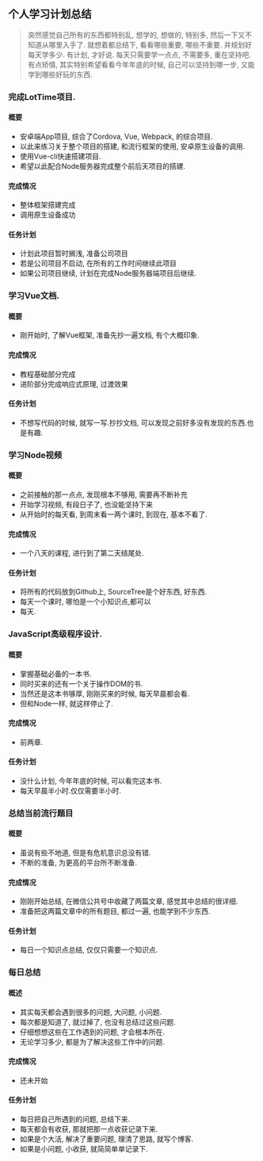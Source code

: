 
## 个人学习计划总结
> 突然感觉自己所有的东西都特别乱, 想学的, 想做的, 特别多, 然后一下又不知道从哪里入手了.
> 就想着都总结下, 看看哪些重要, 哪些不重要. 并规划好每天学多少. 有计划, 才好说.
> 每天只需要学一点点, 不需要多, 重在坚持吧.
> 有点矫情, 其实特别希望看看今年年底的时候, 自己可以坚持到哪一步, 又能学到哪些好玩的东西.

### 完成LotTime项目.

#### 概要
* 安卓端App项目, 综合了Cordova, Vue, Webpack, 的综合项目.
* 以此来练习关于整个项目的搭建, 和流行框架的使用, 安卓原生设备的调用.
* 使用Vue-cli快速搭建项目.
* 希望以此配合Node服务器完成整个前后天项目的搭建.

#### 完成情况
* 整体框架搭建完成
* 调用原生设备成功

#### 任务计划
* 计划此项目暂时搁浅, 准备公司项目
* 若是公司项目不启动, 在所有的工作时间继续此项目
* 如果公司项目继续, 计划在完成Node服务器端项目后继续.

### 学习Vue文档.

#### 概要
* 刚开始时, 了解Vue框架, 准备先抄一遍文档, 有个大概印象.

#### 完成情况
* 教程基础部分完成
* 进阶部分完成响应式原理, 过渡效果

#### 任务计划
* 不想写代码的时候, 就写一写.抄抄文档, 可以发现之前好多没有发现的东西.也是有趣.

### 学习Node视频

#### 概要
* 之前接触的那一点点, 发现根本不够用, 需要再不断补充
* 开始学习视频, 有段日子了, 也没能坚持下来
* 从开始时的每天看, 到周末看一两个课时, 到现在, 基本不看了.

#### 完成情况
* 一个八天的课程, 进行到了第二天结尾处.

#### 任务计划
* 将所有的代码放到Github上, SourceTree是个好东西, 好东西.
* 每天一个课时, 哪怕是一个小知识点,都可以
* 每天.

### JavaScript高级程序设计.

#### 概要
* 掌握基础必备的一本书.
* 同时买来的还有一个关于操作DOM的书.
* 当然还是这本书够厚, 刚刚买来的时候, 每天早晨都会看.
* 但和Node一样, 就这样停止了.

#### 完成情况
* 前两章.

#### 任务计划
* 没什么计划, 今年年底的时候, 可以看完这本书.
* 每天早晨半小时.仅仅需要半小时.

### 总结当前流行题目

#### 概要
* 虽说有些不地道, 但是有危机意识总没有错.
* 不断的准备, 为更高的平台所不断准备.

#### 完成情况
* 刚刚开始总结, 在微信公共号中收藏了两篇文章, 感觉其中总结的很详细.
* 准备把这两篇文章中的所有题目, 都过一遍, 也能学到不少东西.

#### 任务计划
* 每日一个知识点总结, 仅仅只需要一个知识点.

### 每日总结

#### 概述
* 其实每天都会遇到很多的问题, 大问题, 小问题.
* 每次都是知道了, 就过掉了, 也没有总结过这些问题.
* 仔细想想这些在工作遇到的问题, 才会根本所在.
* 无论学习多少, 都是为了解决这些工作中的问题.

#### 完成情况
* 还未开始

#### 任务计划
* 每日把自己所遇到的问题, 总结下来.
* 每天都会有收获, 那就把那一点收获记录下来.
* 如果是个大活, 解决了重要问题, 理清了思路, 就写个博客.
* 如果是小问题, 小收获, 就简简单单记录下.